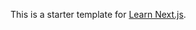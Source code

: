 This is a starter template for [Learn Next.js](https://nextjs.org/learn).



















































































































